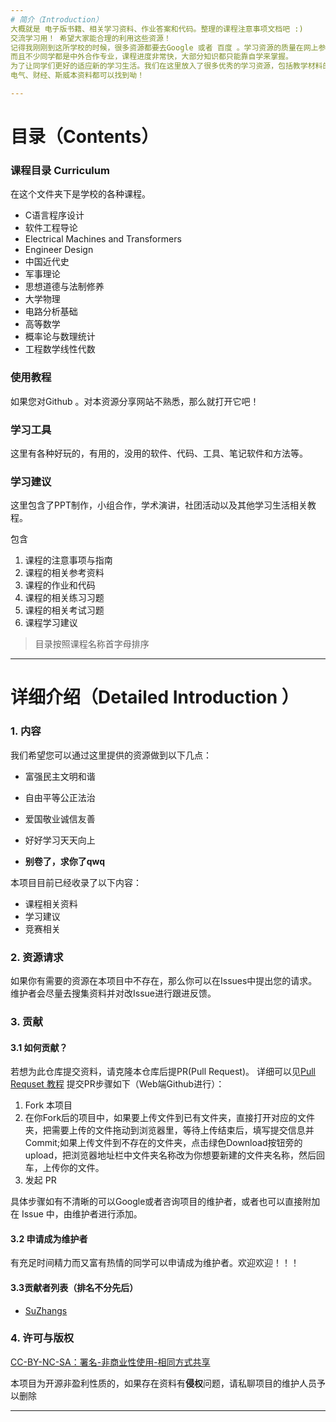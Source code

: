 ```yaml
---
# 简介（Introduction） 
大概就是 电子版书籍、相关学习资料、作业答案和代码。整理的课程注意事项文档吧 :)
交流学习用！ 希望大家能合理的利用这些资源！
记得我刚刚到这所学校的时候，很多资源都要去Google 或者 百度 。学习资源的质量在网上参差不齐，而且不一定适合我们学生。
而且不少同学都是中外合作专业，课程进度非常快，大部分知识都只能靠自学来掌握。
为了让同学们更好的适应新的学习生活。我们在这里放入了很多优秀的学习资源，包括教学材料的PDF版本,历年的考试试卷,优秀保研同学的笔记,并提供各种复杂的课程的优秀作业和代码进行参考。
电气、财经、斯威本资料都可以找到呦！

---
```

# 目录（Contents）

### 课程目录 Curriculum

在这个文件夹下是学校的各种课程。

* C语言程序设计
* 软件工程导论
* Electrical Machines and Transformers
* Engineer Design
* 中国近代史
* 军事理论
* 思想道德与法制修养
* 大学物理
* 电路分析基础
* 高等数学
* 概率论与数理统计
* 工程数学线性代数

### 使用教程

如果您对Github 。对本资源分享网站不熟悉，那么就打开它吧！

### 学习工具
这里有各种好玩的，有用的，没用的软件、代码、工具、笔记软件和方法等。

### 学习建议
这里包含了PPT制作，小组合作，学术演讲，社团活动以及其他学习生活相关教程。



包含 

1. 课程的注意事项与指南
2. 课程的相关参考资料
3. 课程的作业和代码
4. 课程的相关练习习题
5. 课程的相关考试习题
6. 课程学习建议

> 目录按照课程名称首字母排序

-----

# 详细介绍（Detailed Introduction ） 

### 1. 内容


我们希望您可以通过这里提供的资源做到以下几点：

- 富强民主文明和谐
- 自由平等公正法治
- 爱国敬业诚信友善

- 好好学习天天向上
- **别卷了，求你了qwq**

本项目目前已经收录了以下内容：

- 课程相关资料
- 学习建议
- 竞赛相关

### 2. 资源请求

如果你有需要的资源在本项目中不存在，那么你可以在Issues中提出您的请求。维护者会尽量去搜集资料并对改Issue进行跟进反馈。

### 3. 贡献

#### 3.1 如何贡献？

若想为此仓库提交资料，请克隆本仓库后提PR(Pull Request)。 详细可以见[Pull Requset 教程](https://github.com/SuZhangs/SDUST-Study-Library/blob/main/%E4%BD%BF%E7%94%A8%E6%95%99%E7%A8%8B/Pull%20request.md)
提交PR步骤如下（Web端Github进行）：

1. Fork 本项目
2. 在你Fork后的项目中，如果要上传文件到已有文件夹，直接打开对应的文件夹，把需要上传的文件拖动到浏览器里，等待上传结束后，填写提交信息并Commit;如果上传文件到不存在的文件夹，点击绿色Download按钮旁的upload，把浏览器地址栏中文件夹名称改为你想要新建的文件夹名称，然后回车，上传你的文件。
3. 发起 PR

具体步骤如有不清晰的可以Google或者咨询项目的维护者，或者也可以直接附加在 Issue 中，由维护者进行添加。

#### 3.2 申请成为维护者

有充足时间精力而又富有热情的同学可以申请成为维护者。欢迎欢迎！！！

#### 3.3贡献者列表（排名不分先后）

- [SuZhangs](https://github.com/SuZhangs)

### 4. 许可与版权

[CC-BY-NC-SA：署名-非商业性使用-相同方式共享](https://creativecommons.org/licenses/by-nc-sa/4.0/deed.zh)

本项目为开源非盈利性质的，如果存在资料有**侵权**问题，请私聊项目的维护人员予以删除

---




